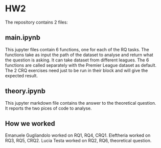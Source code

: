 # HW2
The repository contains 2 files:
## main.ipynb
This jupyter files contain 6 functions, one for each of the RQ tasks. The functions take as input the path of the dataset to analyse and return what the question is asking. It can take dataset from different leagues.
The 6 functions are called separately with the Premier League dataset as default.
The 2 CRQ exercises need just to be run in their block and will give the expected result.

## theory.ipynb
This jupyter markdown file contains the answer to the theoretical question. It reports the two pices of code to analyse. 

## How we worked
Emanuele Gugliandolo worked on RQ1, RQ4, CRQ1.
Eleftheria  worked on RQ3, RQ5, CRQ2.
Lucia Testa worked on RQ2, RQ6, theoretical question.
